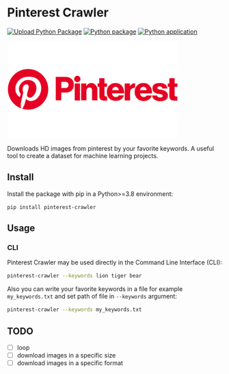 # Pinterest Crawler

[![Upload Python Package](https://github.com/SajjadAemmi/Pinterest-Crawler/actions/workflows/python-publish.yml/badge.svg)](https://github.com/SajjadAemmi/Pinterest-Crawler/actions/workflows/python-publish.yml)
[![Python package](https://github.com/SajjadAemmi/Pinterest-Crawler/actions/workflows/python-package.yml/badge.svg)](https://github.com/SajjadAemmi/Pinterest-Crawler/actions/workflows/python-package.yml)
[![Python application](https://github.com/SajjadAemmi/Pinterest-Crawler/actions/workflows/python-app.yml/badge.svg)](https://github.com/SajjadAemmi/Pinterest-Crawler/actions/workflows/python-app.yml)

<img src="Pinterest-Logo.png" width="400px">

Downloads HD images from pinterest by your favorite keywords. A useful tool to create a dataset for machine learning projects.

## Install

Install the package with pip in a Python>=3.8 environment:
```
pip install pinterest-crawler
```

## Usage

### CLI

Pinterest Crawler may be used directly in the Command Line Interface (CLI):

```bash
pinterest-crawler --keywords lion tiger bear
```

Also you can write your favorite keywords in a file for example `my_keywords.txt` and set path of file in `--keywords` argument:
```bash
pinterest-crawler --keywords my_keywords.txt
```

<!-- Due to some limitations of Pinterest, you can download 100 images per keyword. If you want to download more images, you can run following command for infinite execution:

```
python loop.py
``` -->

## TODO
- [ ] loop
- [ ] download images in a specific size
- [ ] download images in a specific format
